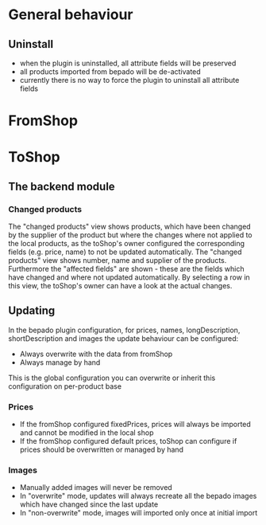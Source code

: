 # General behaviour

## Uninstall

 - when the plugin is uninstalled, all attribute fields will be preserved
 - all products imported from bepado will be de-activated
 - currently there is no way to force the plugin to uninstall all attribute fields



# FromShop


# ToShop
## The backend module
### Changed products
The "changed products" view shows products, which have been changed by the supplier of the product but where the changes where not applied to the local products, as the toShop's owner configured the corresponding fields (e.g. price, name) to not be updated automatically.
The "changed products" view shows number, name and supplier of the products. Furthermore the "affected fields" are shown - these are the fields which have changed and where not updated automatically.
By selecting a row in this view, the toShop's owner can have a look at the actual changes.

## Updating
 In the bepado plugin configuration, for prices, names, longDescription, shortDescription and images the update behaviour can be configured:

 - Always overwrite with the data from fromShop
 - Always manage by hand

This is the global configuration you can overwrite or inherit this configuration on per-product base

### Prices

- If the fromShop configured fixedPrices, prices will always be imported and cannot be modified in the local shop
- If the fromShop configured default prices, toShop can configure if prices should be overwritten or managed by hand

### Images 

- Manually added images will never be removed
- In "overwrite" mode, updates will always recreate all the bepado images which have changed since the last update
- In "non-overwrite" mode, images will imported only once at initial import


